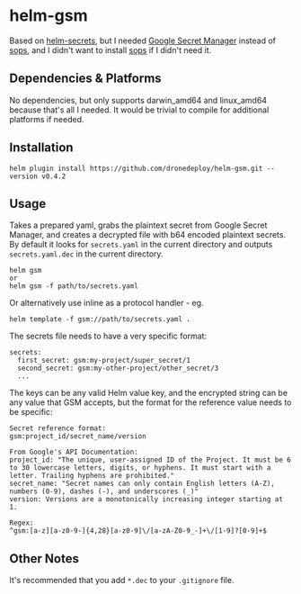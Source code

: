 # helm-gsm

Based on [helm-secrets](https://github.com/jkroepke/helm-secrets), but I needed [Google Secret Manager](https://cloud.google.com/secret-manager) instead of [sops](https://github.com/mozilla/sops/), and I didn't want to install [sops](https://github.com/mozilla/sops/) if I didn't need it.

## Dependencies & Platforms

No dependencies, but only supports darwin_amd64 and linux_amd64 because that's all I needed. It would be trivial to compile for additional platforms if needed.

## Installation

```
helm plugin install https://github.com/dronedeploy/helm-gsm.git --version v0.4.2
```

## Usage

Takes a prepared yaml, grabs the plaintext secret from Google Secret Manager, and creates a decrypted file with b64 encoded plaintext secrets. By default it looks for `secrets.yaml` in the current directory and outputs `secrets.yaml.dec` in the current directory.
```
helm gsm
or
helm gsm -f path/to/secrets.yaml
```

Or alternatively use inline as a protocol handler - eg.
```
helm template -f gsm://path/to/secrets.yaml .
```

The secrets file needs to have a very specific format:
```
secrets:
  first_secret: gsm:my-project/super_secret/1
  second_secret: gsm:my-other-project/other_secret/3
  ...
```

The keys can be any valid Helm value key, and the encrypted string can be any value that GSM accepts, but the format for the reference value needs to be specific:

```
Secret reference format:
gsm:project_id/secret_name/version

From Google's API Documentation:
project_id: "The unique, user-assigned ID of the Project. It must be 6 to 30 lowercase letters, digits, or hyphens. It must start with a letter. Trailing hyphens are prohibited." 
secret_name: "Secret names can only contain English letters (A-Z), numbers (0-9), dashes (-), and underscores (_)"
version: Versions are a monotonically increasing integer starting at 1.

Regex:
^gsm:[a-z][a-z0-9-]{4,28}[a-z0-9]\/[a-zA-Z0-9_-]+\/[1-9]?[0-9]+$
```

## Other Notes
It's recommended that you add `*.dec` to your `.gitignore` file.
